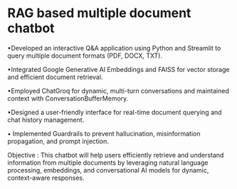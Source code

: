 # RAG based multiple document chatbot

•Developed an interactive Q&A application using Python and Streamlit to query multiple document formats (PDF, DOCX,
TXT).

•Integrated Google Generative AI Embeddings and FAISS for vector storage and efficient document retrieval.

•Employed ChatGroq for dynamic, multi-turn conversations and maintained context with ConversationBufferMemory.

•Designed a user-friendly interface for real-time document querying and chat history management.

• Implemented Guardrails to prevent hallucination, misinformation propagation, and prompt injection.

Objective : This chatbot will help users efficiently retrieve and understand information from multiple documents by
leveraging natural language processing, embeddings, and conversational AI models for dynamic, context-aware responses.
